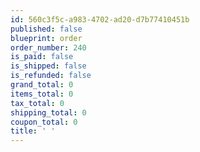 ```yaml
---
id: 560c3f5c-a983-4702-ad20-d7b77410451b
published: false
blueprint: order
order_number: 240
is_paid: false
is_shipped: false
is_refunded: false
grand_total: 0
items_total: 0
tax_total: 0
shipping_total: 0
coupon_total: 0
title: ' '
---
```

